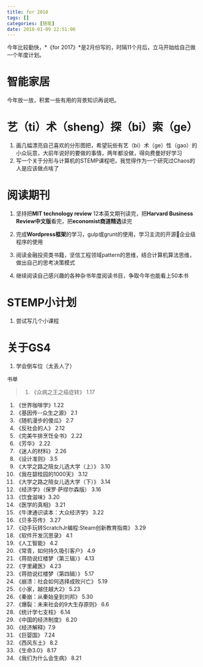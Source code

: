 ```yaml
---
title: for 2018
tags: []
categories: [随笔]
date: 2018-01-09 22:51:00
---
```


今年比较勤快，*《for 2017》*是2月份写的，时隔11个月后，立马开始给自己做一个年度计划。

# 智能家居

今年放一放，积累一些有用的背景知识再说吧。

# 艺（ti）术（sheng）探（bi）索（ge）

1. 画几幅漂亮自己喜欢的分形图把，希望玩些有艺（bi）术（ge）性（gao）的小众玩意，大前年说好的要做的事情，两年都没做，得向费曼好好学习
1. 写一个关于分形与计算机的STEMP课程吧，我觉得作为一个研究过Chaos的人是应该做点啥了

# 阅读期刊

1. 坚持把**MIT technology review** 12本英文期刊读完，把**Harvard Business Review中文版**看完，把**economist商道精选**读完

2. 完成**Wordpress框架**的学习，gulp或grunt的使用，学习主流的开源企业级程序的使用

3. 阅读金融投资类书籍，坚信工程领域pattern的思维，结合计算机算法思维，做出自己的思考决策模式

4. 继续阅读自己感兴趣的各种杂书年度阅读书目，争取今年也能看上50本书

# STEMP小计划

1. 尝试写几个小课程

# 关于GS4

1. 学会倒车位（太丢人了）

书单

> 1. 《众病之王之癌症转》 1.17
1. 《世界咖啡学》1.22
1. 《基因传--众生之源》 2.1
1. 《随机漫步的傻瓜》 2.7
1. 《反社会的人》 2.12
1. 《完美牛排烹饪全书》 2.22
1. 《芳华》 2.22
1. 《迷人的材料》 2.26
1. 《设计准则》 3.5
1. 《大学之路之陪女儿选大学（上）》 3.10
1. 《我在碧桂园的1000天》 3.12
1. 《大学之路之陪女儿选大学（下）》 3.14
1. 《经济学》（保罗·萨缪尔森版） 3.16
1. 《饮食滋味》3.20
1. 《医学的真相》 3.21
1. 《牛津通识读本：大众经济学》 3.22
1. 《贝多芬传》 3.27
1. 《动手玩转ScratchJr编程:Steam创新教育指南》 3.29
1. 《软件开发沉思录》 4.1
1. 《人工智能》 4.2
1. 《常青，如何持久吸引客户》 4.9
1. 《蒋勋说红楼梦（第三辑）》 4.13
1. 《字里藏医》 4.23
1. 《蒋勋说红楼梦（第四辑）》 5.17
1. 《崩溃：社会如何选择成败兴亡》 5.19
1. 《小家，越住越大2》 5.23
1. 《秦崩：从秦始皇到刘邦》 5.30
1. 《爆裂：未来社会的9大生存原则》 6.6
1. 《统计学七支柱》 6.14
1. 《中国的经济制度》 6.20
1. 《经济解释》7.9
1. 《巨婴国》 7.24
1. 《西风东土》 8.2
1. 《生命3.0》 8.17
1. 《我们为什么会生病》 8.21